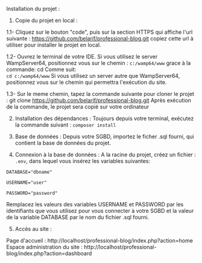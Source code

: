 Installation du projet : 

1. Copie du projet en local :

  1.1- Cliquez sur le bouton "code", puis sur la section HTTPS qui affiche l'url suivante : 
          https://github.com/belarif/professional-blog.git
  copiez cette url à utiliser pour installer le projet en local.

  1.2- Ouvrez le terminal de votre IDE. Si vous utilisez le server WampServer64, positionnez vous sur le chemin : `c:/wamp64/www` 
  grace à la commande: cd Comme suit: 	
          `cd c:/wamp64/www`
  Si vous utilisez un server autre que WampServer64, positionnez vous sur le chemin qui permettra l'exécution du site.

  1.3- Sur le meme chemin, tapez la commande suivante pour cloner le projet :
          git clone https://github.com/belarif/professional-blog.git
  Après exécution de la commande, le projet sera copié sur votre ordinateur

2. Installation des dépendances : 
  Toujours depuis votre terminal, exécutez la commande suivant :
          `composer install`
    
3. Base de données : 
  Depuis votre SGBD, importez le ficher .sql fourni, qui contient la base de données du projet.

4. Connexion à la base de données : 
  A la racine du projet, créez un fichier : `.env`, dans lequel vous insérez les variables suivantes:

  `DATABASE="dbname"`

  `USERNAME="user"`

  `PASSWORD="password"`

  Remplacez les valeurs des variables USERNAME et PASSWORD par les identifiants que vous utilisez pour vous connecter à votre SGBD 
  et la valeur de la variable DATABASE par le nom du fichier .sql fourni.
 
5. Accès au site :

  Page d'accueil :  http://localhost/professional-blog/index.php?action=home
  Espace administration du site :   http://localhost/professional-blog/index.php?action=dashboard
